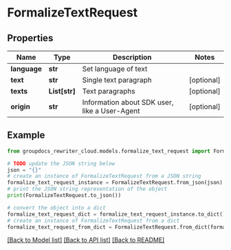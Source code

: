 # FormalizeTextRequest


## Properties

Name | Type | Description | Notes
------------ | ------------- | ------------- | -------------
**language** | **str** | Set language of text | 
**text** | **str** | Single text paragraph | [optional] 
**texts** | **List[str]** | Text paragraphs | [optional] 
**origin** | **str** | Information about SDK user, like a User-Agent | [optional] 

## Example

```python
from groupdocs_rewriter_cloud.models.formalize_text_request import FormalizeTextRequest

# TODO update the JSON string below
json = "{}"
# create an instance of FormalizeTextRequest from a JSON string
formalize_text_request_instance = FormalizeTextRequest.from_json(json)
# print the JSON string representation of the object
print(FormalizeTextRequest.to_json())

# convert the object into a dict
formalize_text_request_dict = formalize_text_request_instance.to_dict()
# create an instance of FormalizeTextRequest from a dict
formalize_text_request_from_dict = FormalizeTextRequest.from_dict(formalize_text_request_dict)
```
[[Back to Model list]](../README.md#documentation-for-models) [[Back to API list]](../README.md#documentation-for-api-endpoints) [[Back to README]](../README.md)


